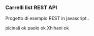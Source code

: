 ### Carrelli list REST API

Progetto di esempio REST in javascript..

picinali ok
paolo ok
Xhihani ok